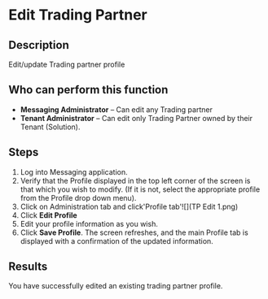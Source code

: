 # Edit Trading Partner
## Description
Edit/update Trading partner profile
## Who can perform this function
* **Messaging Administrator** – Can edit any Trading partner
* **Tenant Administrator** – Can edit only Trading Partner owned by their Tenant (Solution).

## Steps
1. Log into Messaging application.
2. Verify that the Profile displayed in the top left corner of the screen is that which you wish to modify. (If it is not, select the appropriate profile from the Profile drop down menu).
3. Click on Administration tab and click'Profile tab'![](TP Edit 1.png)
4. Click **Edit Profile**
5. Edit your profile information as you wish.
6. Click **Save Profile**. The screen refreshes, and the main Profile tab is displayed with a confirmation of the updated information.

## Results
You have successfully edited an existing trading partner profile.



